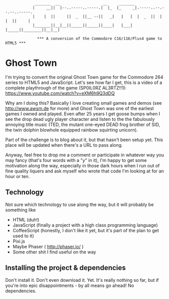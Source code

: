 

```
			 _______  __                   __     _______                         
			|     __||  |--..-----..-----.|  |_  |_     _|.-----..--.--.--..-----.
			|    |  ||     ||  _  ||__ --||   _|   |   |  |  _  ||  |  |  ||     |
			|_______||__|__||_____||_____||____|   |___|  |_____||________||__|__|

			  *** A conversion of the Commodore C16/116/Plus4 game to HTML5 ***

```

# Ghost Town

I'm trying to convert the original Ghost Town game for the Commodore 264 series to HTML5 and JavaScript. Let's see how far I get, this is a video of a complete playthrough of the game (SP0IL0RZ AL3RTZ!!1): https://www.youtube.com/watch?v=eXM6h9Q3dDQ

Why am I doing this? Basically I love creating small games and demos (see http://www.awsm.de for more) and Ghost Town was one of the earliest games I owned and played. Even after 25 years I get goose bumps when I see the drop dead ugly player character and listen to the the fabulously annoying title music (TED, the mutant one-eyed DEAD frog brother of SID, the twin dolphin blowhole equipped rainbow squirting unicorn).

Part of the challenge is to blog about it, but that hasn't been setup yet. This place will be updated when there's a URL to pass along.

Anyway, feel free to drop me a comment or participate in whatever way you may fancy (that's four words with a "y" in it), I'm happy to get some motivation along the way, especially in those dark hours when I run out of fine quality liquers and ask myself who wrote that code I'm looking at for an hour or ten.


## Technology

Not sure which technology to use along the way, but it will probably be something like

* HTML (duh!)
* JavaScript (finally a project with a high class programming language)
* CoffeeScript (honestly, I don't like it yet, but it's part of the plan to get used to it)
* Pixi.js
* Maybe Phaser ( http://phaser.io/ )
* Some other shit I find useful on the way


## Installing the project & dependencies

Don't install it. Don't even download it. Yet.
It's really nothing so far, but if you're into epic disappointments - by all means go ahead!
No dependencies.
